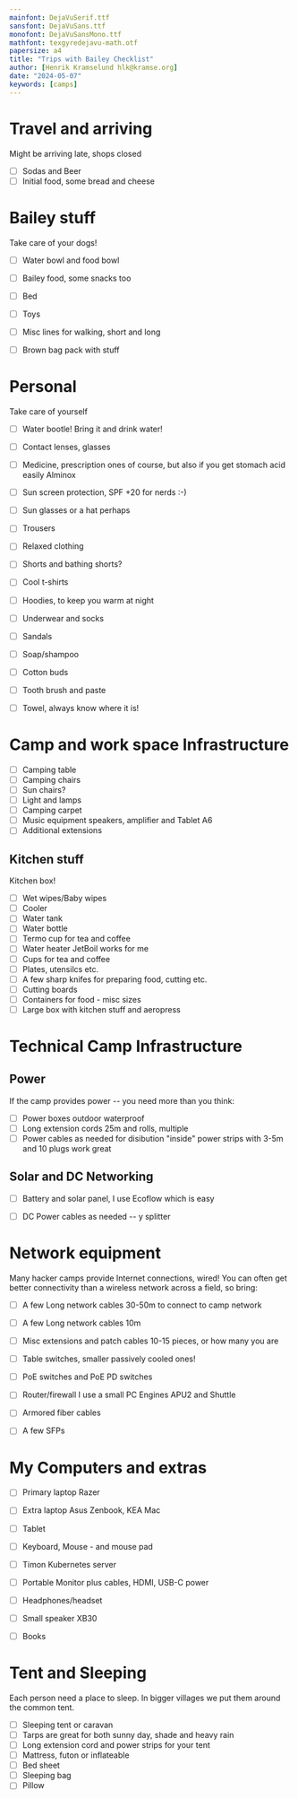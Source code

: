 ```yaml
---
mainfont: DejaVuSerif.ttf
sansfont: DejaVuSans.ttf
monofont: DejaVuSansMono.ttf
mathfont: texgyredejavu-math.otf
papersize: a4
title: "Trips with Bailey Checklist"
author: [Henrik Kramselund hlk@kramse.org]
date: "2024-05-07"
keywords: [camps]
---
```


# Travel and arriving

Might be arriving late, shops closed

- [ ] Sodas and Beer
- [ ] Initial food, some bread and cheese

# Bailey stuff
Take care of your dogs!

- [ ] Water bowl and food bowl
- [ ] Bailey food, some snacks too
- [ ] Bed
- [ ] Toys
- [ ] Misc lines for walking, short and long
- [ ] Brown bag pack with stuff


# Personal
Take care of yourself

- [ ] Water bootle! Bring it and drink water!
- [ ] Contact lenses, glasses
- [ ] Medicine, prescription ones of course, but also if you get stomach acid easily Alminox
- [ ] Sun screen protection, SPF +20 for nerds :-)
- [ ] Sun glasses or a hat perhaps
- [ ] Trousers
- [ ] Relaxed clothing
- [ ] Shorts and bathing shorts?
- [ ] Cool t-shirts
- [ ] Hoodies, to keep you warm at night
- [ ] Underwear and socks
- [ ] Sandals
- [ ] Soap/shampoo
- [ ] Cotton buds
- [ ] Tooth brush and paste
- [ ] Towel, always know where it is!


# Camp and work space Infrastructure

- [ ] Camping table
- [ ] Camping chairs
- [ ] Sun chairs?
- [ ] Light and lamps
- [ ] Camping carpet
- [ ] Music equipment speakers, amplifier and Tablet A6
- [ ] Additional extensions

## Kitchen stuff

Kitchen box!

- [ ] Wet wipes/Baby wipes
- [ ] Cooler
- [ ] Water tank
- [ ] Water bottle
- [ ] Termo cup for tea and coffee
- [ ] Water heater JetBoil works for me
- [ ] Cups for tea and coffee
- [ ] Plates, utensilcs etc.
- [ ] A few sharp knifes for preparing food, cutting etc.
- [ ] Cutting boards
- [ ] Containers for food - misc sizes
- [ ] Large box with kitchen stuff and aeropress

# Technical Camp Infrastructure

## Power
If the camp provides power -- you need more than you think:

- [ ] Power boxes outdoor waterproof
- [ ] Long extension cords 25m and rolls, multiple
- [ ] Power cables as needed for disibution "inside" power strips with 3-5m and 10 plugs work great

## Solar and DC Networking

- [ ] Battery and solar panel, I use Ecoflow which is easy
- [ ] DC Power cables as needed -- y splitter


# Network equipment
Many hacker camps provide Internet connections, wired! You can often get better connectivity than a wireless network across a field, so bring:

- [ ] A few Long network cables 30-50m to connect to camp network
- [ ] A few Long network cables 10m
- [ ] Misc extensions and patch cables 10-15 pieces, or how many you are
- [ ] Table switches, smaller passively cooled ones!
- [ ] PoE switches and PoE PD switches
- [ ] Router/firewall I use a small PC Engines APU2 and Shuttle
- [ ] Armored fiber cables
- [ ] A few SFPs


# My Computers and extras

- [ ] Primary laptop Razer
- [ ] Extra laptop Asus Zenbook, KEA Mac
- [ ] Tablet
- [ ] Keyboard, Mouse - and mouse pad

- [ ] Timon Kubernetes server
- [ ] Portable Monitor plus cables, HDMI, USB-C power
- [ ] Headphones/headset
- [ ] Small speaker XB30
- [ ] Books

# Tent and Sleeping
Each person need a place to sleep. In bigger villages we put them around the common tent.

- [ ] Sleeping tent or caravan
- [ ] Tarps are great for both sunny day, shade and heavy rain
- [ ] Long extension cord and power strips for your tent
- [ ] Mattress, futon or inflateable
- [ ] Bed sheet
- [ ] Sleeping bag
- [ ] Pillow
